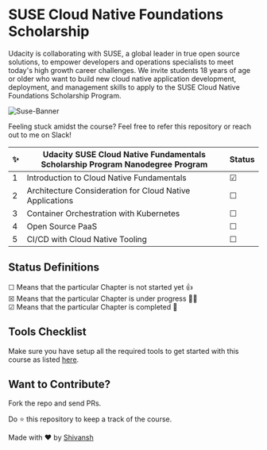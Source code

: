 # SUSE Cloud Native Foundations Scholarship
Udacity is collaborating with SUSE, a global leader in true open source solutions, to empower developers and operations specialists to meet today's high growth career challenges. We invite students 18 years of age or older who want to build new cloud native application development, deployment, and management skills to apply to the SUSE Cloud Native Foundations Scholarship Program. 

![Suse-Banner](SuseBanner.png)

Feeling stuck amidst the course? Feel free to refer this repository or reach out to me on Slack!

✨| Udacity SUSE Cloud Native Fundamentals Scholarship Program Nanodegree Program | Status
--- | ---| ---
1 | Introduction to Cloud Native Fundamentals |  &#9745;
2 | Architecture Consideration for Cloud Native Applications |  &#9744;
3 | Container Orchestration with Kubernetes |  &#9744;
4 | Open Source PaaS |  &#9744;
5 | CI/CD with Cloud Native Tooling |  &#9744;

## Status Definitions
 &#9744; Means that the particular Chapter is not started yet 👍 <br>
 &#9746; Means that the particular Chapter is under progress 👨‍💻 <br>
 &#9745; Means that the particular Chapter is completed 🎉
 
## Tools Checklist
Make sure you have setup all the required tools to get started with this course as listed [here](https://github.com/Shivansh2407/SUSE-Cloud-Native-Foundations-Scholarship/blob/main/Tools.md).
 
 ## Want to Contribute?
 Fork the repo and send PRs.
 
 Do :star: this repository to keep a track of the course. 
 
 Made with :heart: by [Shivansh](https://github.com/Shivansh2407)
 
 
